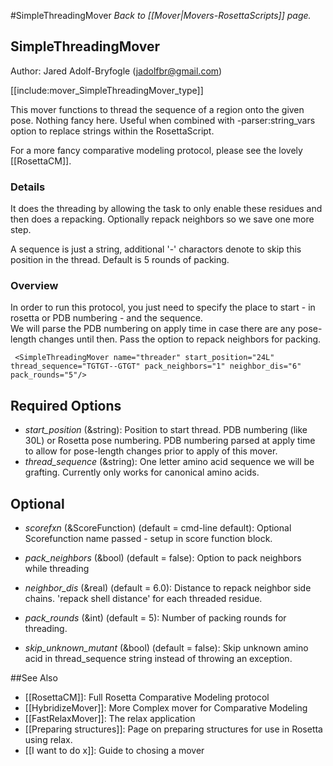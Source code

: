 #SimpleThreadingMover
*Back to [[Mover|Movers-RosettaScripts]] page.*
## SimpleThreadingMover

Author: Jared Adolf-Bryfogle (jadolfbr@gmail.com)

[[include:mover_SimpleThreadingMover_type]]

This mover functions to thread the sequence of a region onto the given pose.  Nothing fancy here.  Useful when combined with -parser:string_vars option to replace strings within the RosettaScript.

For a more fancy comparative modeling protocol, please see the lovely [[RosettaCM]].


### Details
It does the threading by allowing the task to only enable these residues and then does a repacking. Optionally repack neighbors so we save one more step.

A sequence is just a string, additional '-' charactors denote to skip this position in the thread.
Default is 5 rounds of packing.

### Overview

In order to run this protocol, you just need to specify the place to start - in rosetta or PDB numbering - and the sequence.  
We will parse the PDB numbering on apply time in case there are any pose-length changes until then. 
Pass the option to repack neighbors for packing.  


     <SimpleThreadingMover name="threader" start_position="24L" thread_sequence="TGTGT--GTGT" pack_neighbors="1" neighbor_dis="6"  pack_rounds="5"/>

## Required Options

-  _start_position_ (&string): Position to start thread.  PDB numbering (like 30L) or Rosetta pose numbering.  PDB numbering parsed at apply time to allow for pose-length changes prior to apply of this mover.
-  _thread_sequence_ (&string): One letter amino acid sequence we will be grafting.  Currently only works for canonical amino acids. 


## Optional

-  _scorefxn_ (&ScoreFunction) (default = cmd-line default): Optional Scorefunction name passed - setup in score function block.


-  _pack_neighbors_ (&bool) (default = false): Option to pack neighbors while threading
-  _neighbor_dis_ (&real) (default = 6.0): Distance to repack neighbor side chains.  'repack shell distance' for each threaded residue.
-  _pack_rounds_ (&int) (default = 5): Number of packing rounds for threading. 
-  _skip_unknown_mutant_ (&bool) (default = false): Skip unknown amino acid in thread_sequence string instead of throwing an exception.


##See Also

* [[RosettaCM]]: Full Rosetta Comparative Modeling protocol
* [[HybridizeMover]]: More Complex mover for Comparative Modeling
* [[FastRelaxMover]]: The relax application
* [[Preparing structures]]: Page on preparing structures for use in Rosetta using relax.
* [[I want to do x]]: Guide to chosing a mover